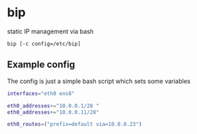 # bip

static IP management via bash

```
bip [-c config=/etc/bip]
```

## Example config

The config is just a simple bash script which sets some variables

```bash
interfaces="eth0 ens8"

eth0_addresses+="10.0.0.1/28 "
eth0_addresses+="10.0.0.11/28"

eth0_routes=("prefix=default via=10.0.0.23")
```
